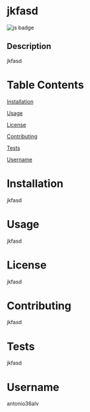 # jkfasd

![js badge](https://img.shields.io/badge/Made%20With:-Javascript-yellow)

## Description
jkfasd

# Table Contents 
[Installation](#installation)

[Usage](#usage)

[License](#license)

[Contributing](#contributing)

[Tests](#tests)

[Username](#username)


# Installation 
jkfasd

# Usage
jkfasd

# License
jkfasd

# Contributing
jkfasd

# Tests
jkfasd

# Username
antonio36alv
